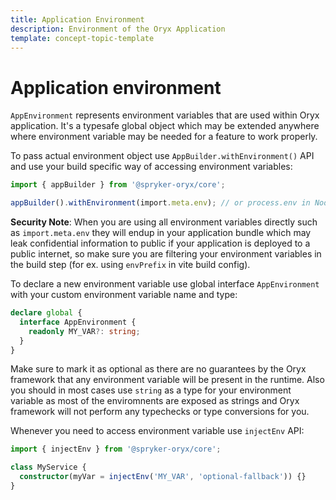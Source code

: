 ```yaml
---
title: Application Environment
description: Environment of the Oryx Application
template: concept-topic-template
---
```


# Application environment

`AppEnvironment` represents environment variables that are used within Oryx application. It's a typesafe global object which may be extended anywhere where environment variable may be needed for a feature to work properly.

To pass actual environment object use `AppBuilder.withEnvironment()` API and use your build specific
way of accessing environment variables:

```ts
import { appBuilder } from '@spryker-oryx/core';

appBuilder().withEnvironment(import.meta.env); // or process.env in NodeJS style apps
```

**Security Note**: When you are using all environment variables directly such as `import.meta.env` they will endup in your application bundle which may leak confidential information to public if your application is deployed to a public internet, so make sure you are filtering your environment variables in the build step (for ex. using `envPrefix` in vite build config).

To declare a new environment variable use global interface `AppEnvironment` with your custom environment variable name and type:

```ts
declare global {
  interface AppEnvironment {
    readonly MY_VAR?: string;
  }
}
```

Make sure to mark it as optional as there are no guarantees by the Oryx framework that any environment variable will be present in the runtime. Also you should in most cases use `string` as a type for your environment variable as most of the enviromnents are exposed as strings and Oryx framework will not perform any typechecks or type conversions for you.

Whenever you need to access environment variable use `injectEnv` API:

```ts
import { injectEnv } from '@spryker-oryx/core';

class MyService {
  constructor(myVar = injectEnv('MY_VAR', 'optional-fallback')) {}
}
```
